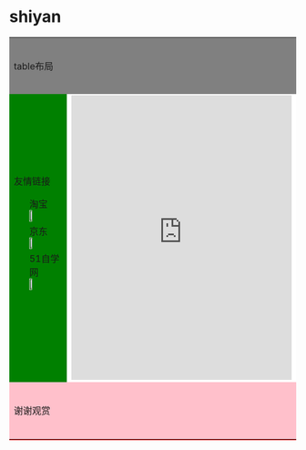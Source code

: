 # shiyan
<!DOCTYPE html>
<html lang="en">
<head>
	<meta charset="UTF-8">
	<title>table布局</title>
</head>
<body style="margin: 0">
<table style="background: red;width: 100%;height: 708px">
<tr style="background: gray"><td colspan="3" height="100" >table布局	
</tr>


<tr>
<td style="background: green">
友情链接<br>
<ul style="list-style-type: none">
	淘宝<br><li>
	<a href="http://www.taobao.com" target="lianjie2"><img src="2.jpg" width="30%" alt=""></a>
	</li>
京东<br>
	<li>
	<a href="http://www.jingdong.com" target="lianjie2"><img src="3.jpg"  width="30%" alt=""></a>
	</li>
51自学网<br>
	<li>
	<a href="http://www.51zxw.net" target="lianjie2"><img src="4.jpg" width="30%"  alt=""></a>
	</li>
</ul>
<td style="background: white" width="80%" height="500">
	<iframe src="http://www.baidu.com" frameborder="0" width="100% "height="100%"  name="lianjie2"></iframe>
</td>
</tr>
<tr style="background: pink" ><td colspan="3" height="100">
谢谢观赏
</tr>
</table> 
	
</body>
</html>
